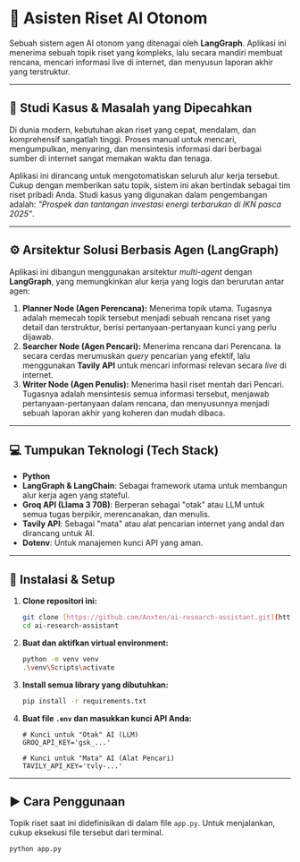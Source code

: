 # 🤖 Asisten Riset AI Otonom

Sebuah sistem agen AI otonom yang ditenagai oleh **LangGraph**. Aplikasi ini menerima sebuah topik riset yang kompleks, lalu secara mandiri membuat rencana, mencari informasi live di internet, dan menyusun laporan akhir yang terstruktur.

---

## 🎯 Studi Kasus & Masalah yang Dipecahkan

Di dunia modern, kebutuhan akan riset yang cepat, mendalam, dan komprehensif sangatlah tinggi. Proses manual untuk mencari, mengumpulkan, menyaring, dan mensintesis informasi dari berbagai sumber di internet sangat memakan waktu dan tenaga.

Aplikasi ini dirancang untuk mengotomatiskan seluruh alur kerja tersebut. Cukup dengan memberikan satu topik, sistem ini akan bertindak sebagai tim riset pribadi Anda. Studi kasus yang digunakan dalam pengembangan adalah: *"Prospek dan tantangan investasi energi terbarukan di IKN pasca 2025"*.

---

## ⚙️ Arsitektur Solusi Berbasis Agen (LangGraph)

Aplikasi ini dibangun menggunakan arsitektur *multi-agent* dengan **LangGraph**, yang memungkinkan alur kerja yang logis dan berurutan antar agen:

1.  **Planner Node (Agen Perencana):** Menerima topik utama. Tugasnya adalah memecah topik tersebut menjadi sebuah rencana riset yang detail dan terstruktur, berisi pertanyaan-pertanyaan kunci yang perlu dijawab.
2.  **Searcher Node (Agen Pencari):** Menerima rencana dari Perencana. Ia secara cerdas merumuskan *query* pencarian yang efektif, lalu menggunakan **Tavily API** untuk mencari informasi relevan secara *live* di internet.
3.  **Writer Node (Agen Penulis):** Menerima hasil riset mentah dari Pencari. Tugasnya adalah mensintesis semua informasi tersebut, menjawab pertanyaan-pertanyaan dalam rencana, dan menyusunnya menjadi sebuah laporan akhir yang koheren dan mudah dibaca.

---

## 💻 Tumpukan Teknologi (Tech Stack)

* **Python**
* **LangGraph & LangChain**: Sebagai framework utama untuk membangun alur kerja agen yang stateful.
* **Groq API (Llama 3 70B)**: Berperan sebagai "otak" atau LLM untuk semua tugas berpikir, merencanakan, dan menulis.
* **Tavily API**: Sebagai "mata" atau alat pencarian internet yang andal dan dirancang untuk AI.
* **Dotenv**: Untuk manajemen kunci API yang aman.

---

## 🚀 Instalasi & Setup

1.  **Clone repositori ini:**
    ```bash
    git clone [https://github.com/Anxten/ai-research-assistant.git](https://github.com/Anxten/ai-research-assistant.git)
    cd ai-research-assistant
    ```

2.  **Buat dan aktifkan virtual environment:**
    ```bash
    python -m venv venv
    .\venv\Scripts\activate
    ```

3.  **Install semua library yang dibutuhkan:**
    ```bash
    pip install -r requirements.txt
    ```

4.  **Buat file `.env` dan masukkan kunci API Anda:**
    ```
    # Kunci untuk "Otak" AI (LLM)
    GROQ_API_KEY='gsk_...'

    # Kunci untuk "Mata" AI (Alat Pencari)
    TAVILY_API_KEY='tvly-...'
    ```

---

## ▶️ Cara Penggunaan

Topik riset saat ini didefinisikan di dalam file `app.py`. Untuk menjalankan, cukup eksekusi file tersebut dari terminal.

```bash
python app.py